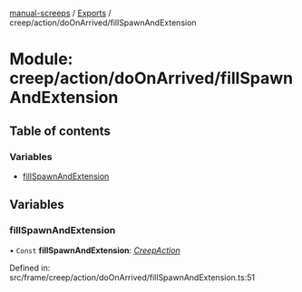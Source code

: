 [manual-screeps](../README.md) / [Exports](../modules.md) / creep/action/doOnArrived/fillSpawnAndExtension

# Module: creep/action/doOnArrived/fillSpawnAndExtension

## Table of contents

### Variables

- [fillSpawnAndExtension](creep_action_doonarrived_fillspawnandextension.md#fillspawnandextension)

## Variables

### fillSpawnAndExtension

• `Const` **fillSpawnAndExtension**: [*CreepAction*](../interfaces/creep_action_doonarrived.creepaction.md)

Defined in: src/frame/creep/action/doOnArrived/fillSpawnAndExtension.ts:51
